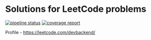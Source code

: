 Solutions for LeetCode problems
==

[![pipeline status](https://gitlab.com/devbackend/go-leetcode/badges/master/pipeline.svg)](https://gitlab.com/devbackend/go-leetcode/-/pipelines) [![coverage report](https://gitlab.com/devbackend/go-leetcode/badges/master/coverage.svg)](https://gitlab.com/devbackend/go-leetcode/-/pipelines)

Profile - https://leetcode.com/devbackend/